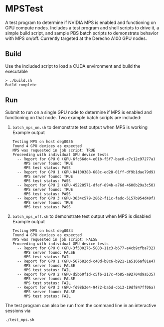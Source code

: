 # MPSTest
A test program to determine if NVIDIA MPS is enabled and functioning on GPU compute nodes. Includes a test program and shell scripts to drive it, a simple build script, and sample PBS batch scripts to demonstrate behavior with MPS on/off. Currently targeted at the Derecho A100 GPU nodes.

## Build 
Use the included script to load a CUDA environment and build the executable
```
> ./build.sh
Build complete
```

## Run
Submit to run on a single GPU node to determine if MPS is enabled and functioning on that node. Two example batch scripts are included:
1. `batch_mps_on.sh` to demonstrate test output when MPS is working
   <br>Example output
   ```
   Testing MPS on host deg0036
   Found 4 GPU devices as expected
   MPS was requested in job script: TRUE
   Proceeding with individual GPU device tests
     -- Report for GPU 0 (GPU-6fc66dd4-e01b-f5f7-bac0-c7c12c97277a)
        MPS server found: TRUE
        MPS test status: PASS
     -- Report for GPU 1 (GPU-84100388-688c-ed28-01ff-df9b1dae79d9)
        MPS server found: TRUE
        MPS test status: PASS
     -- Report for GPU 2 (GPU-45228571-dfef-894b-a76d-4600b29a3c50)
        MPS server found: TRUE
        MPS test status: PASS
     -- Report for GPU 3 (GPU-3634c579-2862-f11c-fadc-5157b954d49f)
        MPS server found: TRUE
        MPS test status: PASS
   ```
2. `batch_mps_off.sh` to demonstrate test output when MPS is disabled
   <br>Example output
   ```
   Testing MPS on host deg0034
   Found 4 GPU devices as expected
   MPS was requested in job script: FALSE
   Proceeding with individual GPU device tests
     -- Report for GPU 0 (GPU-3f500276-5883-11c3-b677-e4cb9cfba732)
        MPS server found: FALSE
        MPS test status: FAIL
     -- Report for GPU 1 (GPU-567682dd-c40d-b8c6-b921-1a5166af81e4)
        MPS server found: FALSE
        MPS test status: FAIL
     -- Report for GPU 2 (GPU-d5b60f1d-c5f6-217c-4b85-a92704d9a535)
        MPS server found: FALSE
        MPS test status: FAIL
     -- Report for GPU 3 (GPU-fd98b3e4-9472-ba5d-cb13-19df847ff06a)
        MPS server found: FALSE
        MPS test status: FAIL
   ```

The test program can also be run from the command line in an interactive sessions via
```
./test_mps.sh
```

